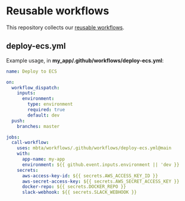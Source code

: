 # Reusable workflows

This repository collects our [reusable workflows](https://docs.github.com/en/actions/using-workflows/reusing-workflows).

## deploy-ecs.yml

Example usage, in **my_app/.github/workflows/deploy-ecs.yml**:

```yml
name: Deploy to ECS

on:
  workflow_dispatch:
    inputs:
      environment:
        type: environment
        required: true
        default: dev
  push:
    branches: master

jobs:
  call-workflow:
    uses: mbta/workflows/.github/workflows/deploy-ecs.yml@main
    with:
      app-name: my-app
      environment: ${{ github.event.inputs.environment || 'dev }}
    secrets:
      aws-access-key-id: ${{ secrets.AWS_ACCESS_KEY_ID }}
      aws-secret-access-key: ${{ secrets.AWS_SECRET_ACCESS_KEY }}
      docker-repo: ${{ secrets.DOCKER_REPO }}
      slack-webhook: ${{ secrets.SLACK_WEBHOOK }}
```
